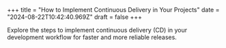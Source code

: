 +++
title = "How to Implement Continuous Delivery in Your Projects"
date = "2024-08-22T10:42:40.969Z"
draft = false
+++

  Explore the steps to implement continuous delivery (CD) in your development workflow for faster and more reliable releases.
        